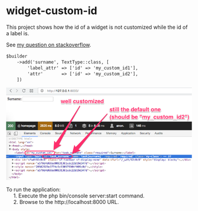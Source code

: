 widget-custom-id
================

This project shows how the id of a widget is not customized while the id of a label is.

See [my question on stackoverflow](https://stackoverflow.com/questions/45962997/how-can-i-define-the-id-attribute-of-a-widget-in-a-form-from-a-symfony-controlle).

```
$builder
    ->add('surname', TextType::class, [
        'label_attr' => ['id' => 'my_custom_id1'],
        'attr'       => ['id' => 'my_custom_id2'],
    ])
```


![Alt text](test_of_widget_id_customization.png?raw=true "Title")

To run the application:  
&nbsp;&nbsp;&nbsp;&nbsp; 1. Execute the php bin/console server:start command.  
&nbsp;&nbsp;&nbsp;&nbsp; 2. Browse to the http://localhost:8000 URL.  

